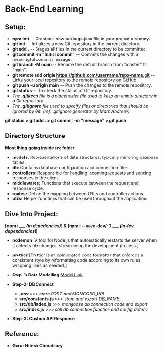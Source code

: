 # Back-End Learning
## Setup:
- **npm init** -- Creates a new package.json file in your project directory.
- **git init** -- Initializes a new Git repository in the current directory.
- **git add .** -- Stages all files in the current directory to be committed.
- **git commit -m "Initial commit"** -- Commits the changes with a meaningful commit message.
- **git branch -M main** -- Rename the default branch from "master" to "main".
- **git remote add origin https://github.com/username/repo-name.git** -- Links your local repository to the remote repository on GitHub.
- **git push -u origin main** -- Push the changes to the remote repository.
- **git status** -- To check the status of Git repository.
- *The **.gitkeep** file is a placeholder file used to keep an empty directory in a Git repository.*
- *The **.gitignore** file used to specify files or directories that should be ignored by Git. (ref: .gitignore generator by Mark Andreev)*

**git status > git add . > git commit -m "message" > git push**

## Directory Structure
**Most thing going inside `src` folder**
- **models:** Representations of data structures, typically mirroring database tables.
- **db:** Contains database configuration and connection files.
- **controllers:** Responsible for handling incoming requests and sending responses to the client.
- **middlewares:** Functions that execute between the request and response cycle.
- **routes:** Define the mapping between URLs and controller actions.
- **utils:** Helper functions that can be used throughout the application.

## Dive Into Project:
**[npm i ___ *(in depedencies)*] & [npm i --save-dev/-D ___ *(in dev dependencies)*]**
- **nodemon**  [A tool for Node.js that automatically restarts the server when it detects file changes, streamlining the development process.]
- **prettier** [Prettier is an opinionated code formatter that enforces a consistent style by reformatting code according to its own rules, wrapping lines as needed.]

- **Step-1: Data Modelling** [Model Link](https://app.eraser.io/workspace/YtPqZ1VogxGy1jzIDkzj)

- **Step-2: DB Connect**
    * **.env** >>> *store PORT and MONGODB_URI*
    * **src/constants.js** >>> *store and export DB_NAME*
    * **src/db/index.js** >>> *mongoose db connection code and export*
    * **src/index.js** >>> *call db connection function and config dotenv*
    
- **Step-3: Custom API Response**

## Reference:
- **Guru: Hitesh Choudhary**